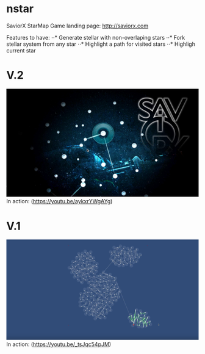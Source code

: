 # nstar
SaviorX StarMap
Game landing page: http://saviorx.com

Features to have:
⋅⋅* Generate stellar with non-overlaping stars
⋅⋅* Fork stellar system from any star
⋅⋅* Highlight a path for visited stars
⋅⋅* Highligh current star

# V.2
![Alt text](gitres/starMap_poc2.png)
In action: (https://youtu.be/aykxrYWgAYg)

# V.1
![Alt text](gitres/starMap_poc1.png)
In action: (https://youtu.be/_tsJqc54pJM)
